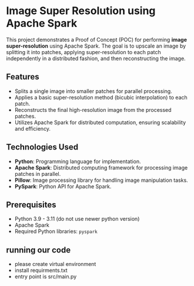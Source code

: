 # Image Super Resolution using Apache Spark

This project demonstrates a Proof of Concept (POC) for performing **image super-resolution** using Apache Spark. The goal is to upscale an image by splitting it into patches, applying super-resolution to each patch independently in a distributed fashion, and then reconstructing the image.

## Features
- Splits a single image into smaller patches for parallel processing.
- Applies a basic super-resolution method (bicubic interpolation) to each patch.
- Reconstructs the final high-resolution image from the processed patches.
- Utilizes Apache Spark for distributed computation, ensuring scalability and efficiency.

## Technologies Used
- **Python**: Programming language for implementation.
- **Apache Spark**: Distributed computing framework for processing image patches in parallel.
- **Pillow**: Image processing library for handling image manipulation tasks.
- **PySpark**: Python API for Apache Spark.

## Prerequisites
- Python 3.9 - 3.11 (do not use newer python version) 
- Apache Spark
- Required Python libraries: `pyspark`

## running our code
 - please create virtual environment
 - install requirments.txt
 - entry point is src/main.py